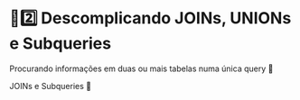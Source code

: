# :sunrise::two: Descomplicando JOINs, UNIONs e Subqueries

Procurando informações em duas ou mais tabelas numa única query :star_struck:

JOINs e Subqueries :school:
